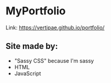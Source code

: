 # MyPortfolio

Link: https://vertipae.github.io/portfolio/

## Site made by:
* "Sassy CSS" because I'm sassy
* HTML
* JavaScript

